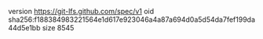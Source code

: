 version https://git-lfs.github.com/spec/v1
oid sha256:f188384983221564e1d617e923046a4a87a694d0a5d54da7fef199da44d5e1bb
size 8545
